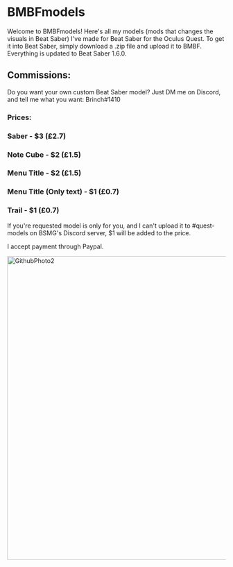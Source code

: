 # BMBFmodels
Welcome to BMBFmodels! Here's all my models (mods that changes the visuals in Beat Saber) I've made for Beat Saber for the Oculus Quest.
To get it into Beat Saber, simply download a .zip file and upload it to BMBF. Everything is updated to Beat Saber 1.6.0.

## Commissions:
Do you want your own custom Beat Saber model? Just DM me on Discord, and tell me what you want: Brinch#1410

### Prices:

### Saber - $3 (£2.7)

### Note Cube - $2 (£1.5)

### Menu Title - $2 (£1.5)

### Menu Title (Only text) - $1 (£0.7)

### Trail - $1 (£0.7)

If you're requested model is only for you, and I can't upload it to #quest-models on BSMG's Discord server, $1 will be added to the price.

I accept payment through Paypal.

<img width="700" alt="GithubPhoto2" src="https://user-images.githubusercontent.com/59196987/71414313-a8d81d80-2656-11ea-9940-403b19f4f7c6.png">
